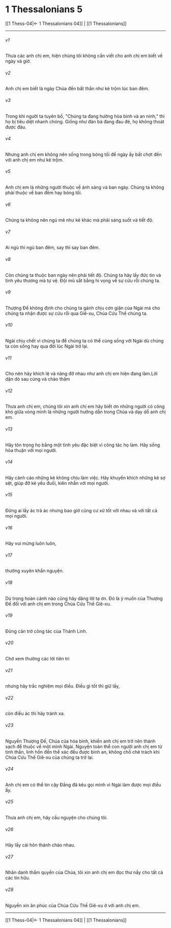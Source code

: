 # 1 Thessalonians 5

[[1 Thess-04|← 1 Thessalonians 04]] | [[1 Thessalonians]]
***



###### v1 
Thưa các anh chị em, hiện chúng tôi không cần viết cho anh chị em biết về ngày và giờ. 

###### v2 
Anh chị em biết là ngày Chúa đến bất thần như kẻ trộm lúc ban đêm. 

###### v3 
Trong khi người ta tuyên bố, "Chúng ta đang hưởng hòa bình và an ninh," thì họ bị tiêu diệt nhanh chóng. Giống như đàn bà đang đau đẻ, họ không thoát được đâu. 

###### v4 
Nhưng anh chị em không nên sống trong bóng tối để ngày ấy bất chợt đến với anh chị em như kẻ trộm. 

###### v5 
Anh chị em là những người thuộc về ánh sáng và ban ngày. Chúng ta không phải thuộc về ban đêm hay bóng tối. 

###### v6 
Chúng ta không nên ngủ mê như kẻ khác mà phải sáng suốt và tiết độ. 

###### v7 
Ai ngủ thì ngủ ban đêm, say thì say ban đêm. 

###### v8 
Còn chúng ta thuộc ban ngày nên phải tiết độ. Chúng ta hãy lấy đức tin và tình yêu thương mà tự vệ. Đội mũ sắt bằng hi vọng về sự cứu rỗi chúng ta. 

###### v9 
Thượng Đế không định cho chúng ta gánh chịu cơn giận của Ngài mà cho chúng ta nhận được sự cứu rỗi qua Giê-xu, Chúa Cứu Thế chúng ta. 

###### v10 
Ngài chịu chết vì chúng ta để chúng ta có thể cùng sống với Ngài dù chúng ta còn sống hay qua đời lúc Ngài trở lại. 

###### v11 
Cho nên hãy khích lệ và nâng đỡ nhau như anh chị em hiện đang làm.Lời dặn dò sau cùng và chào thăm 

###### v12 
Thưa anh chị em, chúng tôi xin anh chị em hãy biết ơn những người có công khó giữa vòng mình là những người hướng dẫn trong Chúa và dạy dỗ anh chị em. 

###### v13 
Hãy tôn trọng họ bằng một tình yêu đặc biệt vì công tác họ làm. Hãy sống hòa thuận với mọi người. 

###### v14 
Hãy cảnh cáo những kẻ không chịu làm việc. Hãy khuyến khích những kẻ sợ sệt, giúp đỡ kẻ yếu đuối, kiên nhẫn với mọi người. 

###### v15 
Đừng ai lấy ác trả ác nhưng bao giờ cũng cư xử tốt với nhau và với tất cả mọi người. 

###### v16 
Hãy vui mừng luôn luôn, 

###### v17 
thường xuyên khẩn nguyện. 

###### v18 
Dù trong hoàn cảnh nào cũng hãy dâng lời tạ ơn. Đó là ý muốn của Thượng Đế đối với anh chị em trong Chúa Cứu Thế Giê-xu. 

###### v19 
Đừng cản trở công tác của Thánh Linh. 

###### v20 
Chớ xem thường các lời tiên tri 

###### v21 
nhưng hãy trắc nghiệm mọi điều. Điều gì tốt thì giữ lấy, 

###### v22 
còn điều ác thì hãy tránh xa. 

###### v23 
Nguyền Thượng Đế, Chúa của hòa bình, khiến anh chị em trở nên thánh sạch để thuộc về một mình Ngài. Nguyện toàn thể con người anh chị em từ tinh thần, linh hồn đến thể xác đều được bình an, không chỗ chê trách khi Chúa Cứu Thế Giê-xu của chúng ta trở lại. 

###### v24 
Anh chị em có thể tin cậy Đấng đã kêu gọi mình vì Ngài làm được mọi điều ấy. 

###### v25 
Thưa anh chị em, hãy cầu nguyện cho chúng tôi. 

###### v26 
Hãy lấy cái hôn thánh chào nhau. 

###### v27 
Nhân danh thẩm quyền của Chúa, tôi xin anh chị em đọc thư nầy cho tất cả các tín hữu. 

###### v28 
Nguyền xin ân phúc của Chúa Cứu Thế Giê-xu ở với anh chị em.

***
[[1 Thess-04|← 1 Thessalonians 04]] | [[1 Thessalonians]]
